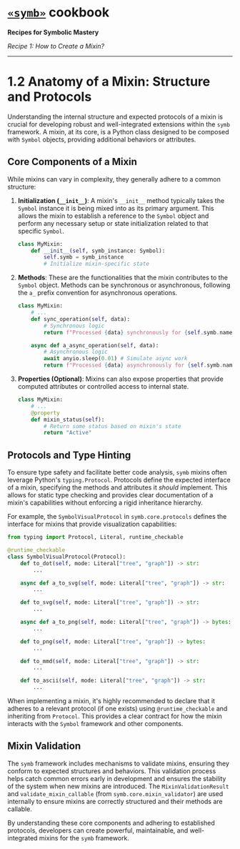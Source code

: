 # [`«symb»`](https://github.com/ikko/symb) cookbook
**Recipes for Symbolic Mastery**

_Recipe 1: How to Create a Mixin?_

---

# 1.2 Anatomy of a Mixin: Structure and Protocols

Understanding the internal structure and expected protocols of a mixin is crucial for developing robust and well-integrated extensions within the `symb` framework. A mixin, at its core, is a Python class designed to be composed with `Symbol` objects, providing additional behaviors or attributes.

## Core Components of a Mixin

While mixins can vary in complexity, they generally adhere to a common structure:

1.  **Initialization (`__init__`)**: A mixin's `__init__` method typically takes the `Symbol` instance it is being mixed into as its primary argument. This allows the mixin to establish a reference to the `Symbol` object and perform any necessary setup or state initialization related to that specific `Symbol`.

    ```python
    class MyMixin:
        def __init__(self, symb_instance: Symbol):
            self.symb = symb_instance
            # Initialize mixin-specific state
    ```

2.  **Methods**: These are the functionalities that the mixin contributes to the `Symbol` object. Methods can be synchronous or asynchronous, following the `a_` prefix convention for asynchronous operations.

    ```python
    class MyMixin:
        # ...
        def sync_operation(self, data):
            # Synchronous logic
            return f"Processed {data} synchronously for {self.symb.name}"

        async def a_async_operation(self, data):
            # Asynchronous logic
            await anyio.sleep(0.01) # Simulate async work
            return f"Processed {data} asynchronously for {self.symb.name}"
    ```

3.  **Properties (Optional)**: Mixins can also expose properties that provide computed attributes or controlled access to internal state.

    ```python
    class MyMixin:
        # ...
        @property
        def mixin_status(self):
            # Return some status based on mixin's state
            return "Active"
    ```

## Protocols and Type Hinting

To ensure type safety and facilitate better code analysis, `symb` mixins often leverage Python's `typing.Protocol`. Protocols define the expected interface of a mixin, specifying the methods and attributes it *should* implement. This allows for static type checking and provides clear documentation of a mixin's capabilities without enforcing a rigid inheritance hierarchy.

For example, the `SymbolVisualProtocol` in `symb.core.protocols` defines the interface for mixins that provide visualization capabilities:

```python
from typing import Protocol, Literal, runtime_checkable

@runtime_checkable
class SymbolVisualProtocol(Protocol):
    def to_dot(self, mode: Literal["tree", "graph"]) -> str:
        ...

    async def a_to_svg(self, mode: Literal["tree", "graph"]) -> str:
        ...

    def to_svg(self, mode: Literal["tree", "graph"]) -> str:
        ...

    async def a_to_png(self, mode: Literal["tree", "graph"]) -> bytes:
        ...

    def to_png(self, mode: Literal["tree", "graph"]) -> bytes:
        ...

    def to_mmd(self, mode: Literal["tree", "graph"]) -> str:
        ...

    def to_ascii(self, mode: Literal["tree", "graph"]) -> str:
        ...
```

When implementing a mixin, it's highly recommended to declare that it adheres to a relevant protocol (if one exists) using `@runtime_checkable` and inheriting from `Protocol`. This provides a clear contract for how the mixin interacts with the `Symbol` framework and other components.

## Mixin Validation

The `symb` framework includes mechanisms to validate mixins, ensuring they conform to expected structures and behaviors. This validation process helps catch common errors early in development and ensures the stability of the system when new mixins are introduced. The `MixinValidationResult` and `validate_mixin_callable` (from `symb.core.mixin_validator`) are used internally to ensure mixins are correctly structured and their methods are callable.

By understanding these core components and adhering to established protocols, developers can create powerful, maintainable, and well-integrated mixins for the `symb` framework.
